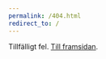 ```yaml
---
permalink: /404.html
redirect_to: /
---
```


Tillfälligt fel. [Till framsidan](http://www.frihetsportalen.se/).

